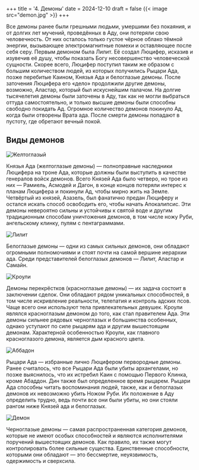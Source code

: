 +++
title = '4. Демоны'
date = 2024-12-10
draft = false
{{< image src="demon.jpg" >}}
+++

Все демоны ранее были грешными людьми, умершими без покаяния, и от долгих лет мучений, проведённых в Аду, они потеряли свою человечность. От них осталось только густое чёрное облако тёмной энергии, вызывающее электромагнитные помехи и оставляющее после себя серу. Первым демоном была Лилит. Её создал Люцифер, исказив и изувечив её душу, чтобы показать Богу несовершенство человеческой сущности. Скорее всего, Люцифер поступил таким же образом с большим количеством людей, из которых получились Рыцари Ада, позже перебитые Каином, Князья Ада и белоглазые демоны. После заточения Люцифера его «дело» продолжили другие демоны, возможно, Аластар, который был искуснейшим палачом. На долгие тысячелетия демоны были заточены в Аду, так как не могли выбраться оттуда самостоятельно, и только высшие демоны были способны свободно покидать Ад. Огромное количество демонов покинуло Ад, когда были отворены Врата ада. После смерти демоны попадают в пустоту, где обретают вечный покой.

## Виды демонов

![Желтоглазый](https://i.pinimg.com/originals/4b/90/17/4b9017aeb3a90b070b6fe13042230391.jpg)

Князья Ада (желтоглазые демоны) — полноправные наследники Люцифера на троне Ада, которые должны были выступить в качестве генералов войск демонов. Всего Князей Ада было четверо, но трое из них — Рамиель, Асмодей и Дагон, в конце концов потеряли интерес к планам Люцифера и покинули Ад, чтобы мирно жить на Земле. Четвёртый из князей, Азазель, был фанатично предан Люциферу и остался искать способ освободить его, чтобы начать Апокалипсис. Эти демоны невероятно сильны и устойчивы к святой воде и другим традиционным способам уничтожения демонов, в том числе ножу Руби, ангельскому клинку, пулям с пентаграммами.

![Лилит](https://i.pinimg.com/originals/d1/19/2d/d1192d316b1e6e6d64c3121942d58fd1.jpg)

Белоглазые демоны — одни из самых сильных демонов, они обладают огромными полномочиями и стоят почти на самой вершине иерархии ада. Среди представителей белоглазых демонов — Лилит, Аластар и Самайн.

![Кроули](https://i.pinimg.com/originals/df/5a/91/df5a910cbe8b66959ee91cf049bd1ccf.jpg)

Демоны перекрёстков (красноглазые демоны) — их задача состоит в заключении сделок. Они обладают рядом уникальных способностей, в том числе искривление реальности, телепатия и контроль адских псов. Чаще всего они используют тела привлекательных девушек. Кроули являлся красноглазым демоном до того, как стал правителем Ада. Эти демоны сильнее рядовых черноглазых и большинства особенных, однако уступают по силе рыцарям ада и другим вышестоящим демонам. Характерной особенностью Кроули, как главного красноглазого демона, является дым красного цвета.

![Аббадон](https://api.paygame.ru/media/avatar/2024/03/20/ABADDON_avatar.jpg)

Рыцари Ада — избранные лично Люцифером первородные демоны. Ранее считалось, что все Рыцари Ада были убиты архангелами, но позже выяснилось, что их истребил Каин с помощью Первого Клинка, кроме Абаддон. Дин также был определенное время рыцарем. Рыцари Ада способны читать воспоминания людей, также, как и белоглазых демонов их невозможно убить Ножом Руби. Их положение в Аду определить трудно, ведь почти все они были убиты, но они стояли рангом ниже Князей ада и белоглазых.

![Демон](https://avatars.dzeninfra.ru/get-zen_doc/1064817/pub_5c059c25ed70c704376488ba_5c05a34b5e1f090450a7620d/scale_1200)

Черноглазые демоны —  самая распространенная категория демонов, которые не имеют особых способностей и являются исполнителями поручений вышестоящих демонов. Как правило, их также могут контролировать более сильные существа. Единственные способности, которыми они обладают — это бессмертие, неуязвимость, одержимость и сверхсила. 